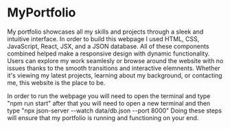 # MyPortfolio

My portfolio showcases all my skills and projects through a sleek and intuitive interface. In order to build this webpage I used HTML, CSS, JavaScript, React, JSX, and a JSON database. All of these components combined helped make a responsive design with dynamic functionality. Users can explore my work seamlesly or browse around the website with no issues thanks to the smooth transitions and interactive elemnents. Whether it's viewing my latest projects, learning about my background, or contacting me, this website is the place to be.

In order to run the webpage you will need to open the terminal and type "npm run start" after that you will need to open a new terminal and then type "npx json-server --watch data/db.json --port 8000" Doing these steps will ensure that my portfolio is running and functioning on your end. 
